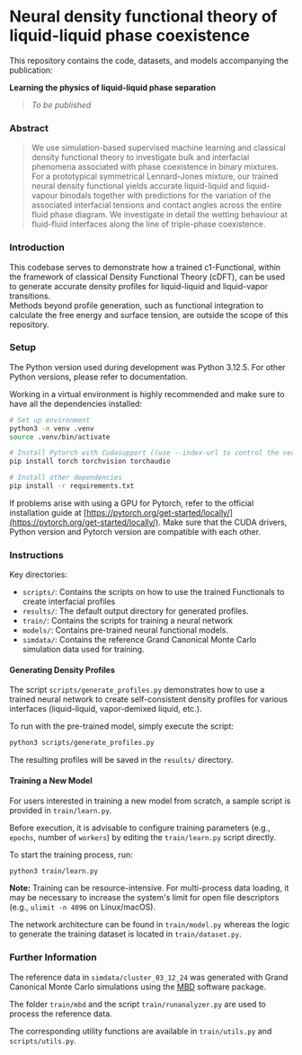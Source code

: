# Neural density functional theory of liquid-liquid phase coexistence

This repository contains the code, datasets, and models accompanying the publication:

**Learning the physics of liquid-liquid phase separation**
> *To be published*

### Abstract
> We use simulation-based supervised machine learning and classical density functional theory to investigate bulk and interfacial phenomena associated with phase coexistence in binary mixtures. For a prototypical symmetrical Lennard-Jones mixture, our trained neural density functional yields accurate liquid-liquid and liquid-vapour binodals together with predictions for the variation of the associated interfacial tensions and contact angles across the entire fluid phase diagram. We investigate in detail the wetting behaviour at fluid-fluid interfaces along the line of triple-phase coexistence.

### Introduction

This codebase serves to demonstrate how a trained c1-Functional, within the framework of classical Density Functional Theory (cDFT), can be used to generate accurate density profiles for liquid-liquid and liquid-vapor transitions. \
Methods beyond profile generation, such as functional integration to calculate the free energy and surface tension, are outside the scope of this repository.

### Setup

The Python version used during development was Python 3.12.5. 
For other Python versions, please refer to documentation. 

Working in a virtual environment is highly recommended and make sure to have all the dependencies installed:

```bash
# Set up environment
python3 -m venv .venv
source .venv/bin/activate

# Install Pytorch with Cudasupport ((use --index-url to control the version))
pip install torch torchvision torchaudio

# Install other dependencies
pip install -r requirements.txt
```
If problems arise with using a GPU for Pytorch, refer to the official installation guide at [https://pytorch.org/get-started/locally/](https://pytorch.org/get-started/locally/).
Make sure that the CUDA drivers, Python version and Pytorch version are compatible with each other. 

### Instructions

Key directories:
*   `scripts/`: Contains the scripts on how to use the trained Functionals to create interfacial profiles
*   `results/`: The default output directory for generated profiles.
*   `train/`: Contains the scripts for training a neural network 
*   `models/`: Contains pre-trained neural functional models.
*   `simdata/`: Contains the reference Grand Canonical Monte Carlo simulation data used for training.

#### Generating Density Profiles
The script `scripts/generate_profiles.py` demonstrates how to use a trained neural network to create self-consistent density profiles for various interfaces (liquid-liquid, vapor-demixed liquid, etc.).

To run with the pre-trained model, simply execute the script:
```bash
python3 scripts/generate_profiles.py
```
The resulting profiles will be saved in the `results/` directory.

#### Training a New Model
For users interested in training a new model from scratch, a sample script is provided in `train/learn.py`.

Before execution, it is advisable to configure training parameters (e.g., `epochs`, number of `workers`) by editing the `train/learn.py` script directly.

To start the training process, run:
```bash
python3 train/learn.py
```
**Note:** Training can be resource-intensive. For multi-process data loading, it may be necessary to increase the system's limit for open file descriptors (e.g., `ulimit -n 4096` on Linux/macOS). 

The network architecture can be found in `train/model.py` whereas the logic to generate the training dataset is located in `train/dataset.py`.


### Further Information

The reference data in `simdata/cluster_03_12_24` was generated with Grand Canonical Monte Carlo simulations using the [MBD](https://gitlab.uni-bayreuth.de/bt306964/mbd) software package.

The folder `train/mbd` and the script `train/runanalyzer.py` are used to process the reference data. 

The corresponding utility functions are available in `train/utils.py` and `scripts/utils.py`.